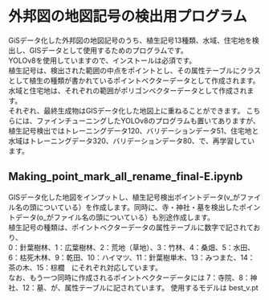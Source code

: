 # 外邦図の地図記号の検出用プログラム
GiSデータ化した外邦図の地図記号のうち、植生記号13種類、水域、住宅地を検出し、GISデータとして使用するためのプログラムです。    
YOLOv8を使用していますので、インストールは必須です。    
植生記号は、検出された範囲の中点をポイントとし、その属性テーブルにクラスとして植生の種類が書かれているポイントベクターデータとして作成されます。水域と住宅地は、それぞれの範囲がポリゴンベクターデータとして作成されます。    
それぞれ、最終生成物はGISデータ化した地図上に重ねることができます。
こちらには、ファインチューニングしたYOLOv8のプログラムも置いてありますが、植生記号検出ではトレーニングデータ120、バリデーションデータ51、住宅地と水域はトレーニングデータ320、バリデーションデータ80、で、再学習しています。

## Making_point_mark_all_rename_final-E.ipynb
GISデータ化した地図をインプットし、植生記号検出ポイントデータ(v_がファイル名の頭についている）を作成します。同時に、寺・神社・墓を検出したポイントデータ(o_がファイル名の頭についている）も別途作成します。    
植生記号の種類は、ポイントベクターデータの属性テーブルに数字で記されており、    
0：針葉樹林、1：広葉樹林、2：荒地（草地）、3：竹林、4：桑畑、5：水田、6：枯死木林、9：乾田、10：ハイマツ、11：針葉樹単木、13：みつまた、14：茶の木、15：棕櫚　にそれぞれ対応しています。    
なお、もう一つ同時に作成されるポイントベクターデータには
7：寺院、8：神社、12：墓、が、属性テーブルに記されています。
使用するモデルは
best_v.pt
